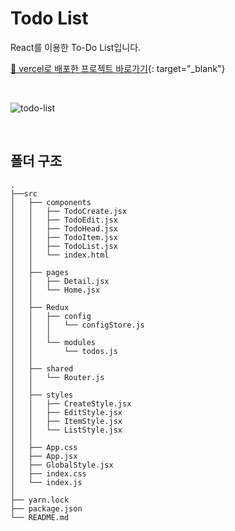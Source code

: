 # Todo List

React를 이용한 To-Do List입니다.

[🔗 vercel로 배포한 프로젝트 바로가기](https://todo-list-soolovepat.vercel.app){: target="\_blank"}

<br/>

![todo-list](https://github.com/soolovepat/Todo-List/assets/86649284/6392e8cb-3cda-4610-a4be-f46a2392ba57)

<br/>

## 폴더 구조

```shell
.
├──src
│   ├── components
│   │   ├── TodoCreate.jsx
│   │   ├── TodoEdit.jsx
│   │   ├── TodoHead.jsx
│   │   ├── TodoItem.jsx
│   │   ├── TodoList.jsx
│   │   └── index.html
│   │
│   ├── pages
│   │   ├── Detail.jsx
│   │   └── Home.jsx
│   │
│   ├── Redux
│   │   ├── config
│   │   │   └── configStore.js
│   │   │
│   │   └── modules
│   │       └── todos.js
│   │
│   ├── shared
│   │   └── Router.js
│   │
│   ├── styles
│   │   ├── CreateStyle.jsx
│   │   ├── EditStyle.jsx
│   │   ├── ItemStyle.jsx
│   │   └── ListStyle.jsx
│   │
│   ├── App.css
│   ├── App.jsx
│   ├── GlobalStyle.jsx
│   ├── index.css
│   └── index.js
│
├── yarn.lock
├── package.json
└── README.md
```
